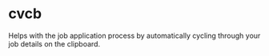 # cvcb

Helps with the job application process by automatically cycling through your job
details on the clipboard.
